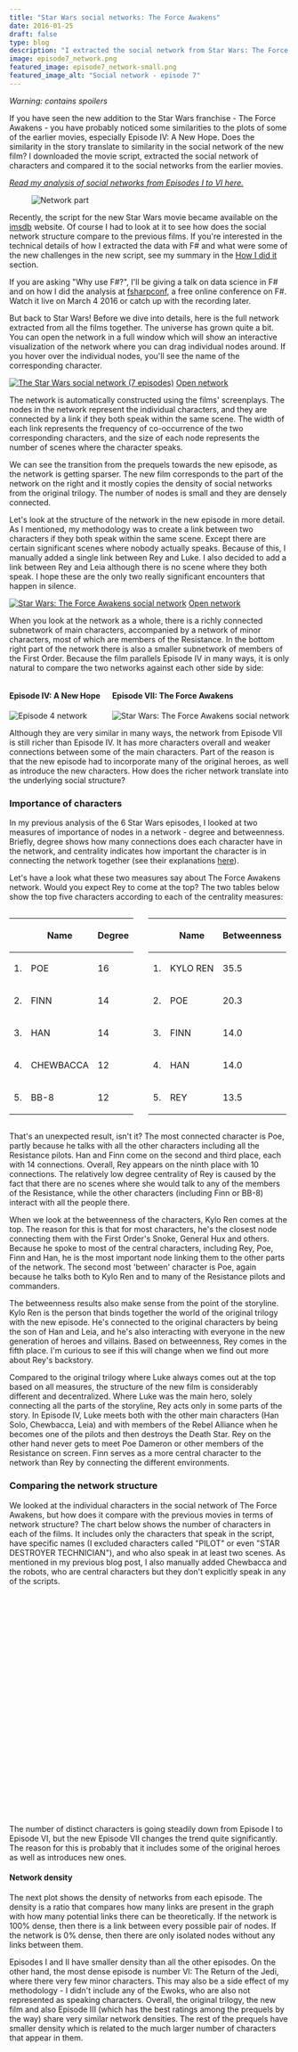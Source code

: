```yaml
---
title: "Star Wars social networks: The Force Awakens"
date: 2016-01-25
draft: false
type: blog
description: "I extracted the social network from Star Wars: The Force Awakens and compared it to the previous movies."
image: episode7_network.png
featured_image: episode7_network-small.png	
featured_image_alt: "Social network - episode 7"
---
```



*Warning: contains spoilers*

If you have seen the new addition to the Star Wars franchise - The Force Awakens - you have probably noticed some similarities to the plots of some of the earlier movies, especially Episode IV: A New Hope. Does the similarity in the story translate to similarity in the social network of the new film? I downloaded the movie script, extracted the social network of characters and compared it to the social networks from the earlier movies. 

*[Read my analysis of social networks from Episodes I to VI here.](/blog/2015/12-15-star-wars-social-network/)*

<!-- more -->


<figure class="image container is-fluid">
<img style="max-width:300px;" alt="Network part" src="episode7_network-small.png" />
</figure>


Recently, the script for the new Star Wars movie became available on the
[imsdb](http://www.imsdb.com/scripts/Star-Wars-The-Force-Awakens.html) website. Of course I had to look at it to see how does the social network structure compare to the previous films. If you're interested in the technical details of how I extracted the data with F# and what were some of the new challenges in the new script, see my summary in the <a href="#how">How I did it</a> section. 

If you are asking "Why use F#?", I'll be giving a talk on data science in F# and on how I did the analysis at [fsharpconf](http://fsharpconf.com/), a free online conference on F#. Watch it live on March 4 2016 or catch up with the recording later.

But back to Star Wars! Before we dive into details, here is the full network extracted from all the films together. The universe has grown quite a bit. You can open the network in a full window which will show an interactive visualization of the network where you can drag individual nodes around. If you hover over the individual nodes, you'll see the name of the corresponding character. 

[![The Star Wars social network (7 episodes)](full_network.png)](/data/2016/social-network-force-awakens/interactions.html)
[Open network](/data/2016/social-network-force-awakens/interactions.html)

The network is automatically constructed using the films' screenplays. The nodes in the network represent the individual characters, and they are connected by a link if they both speak within the same scene. The width
of each link represents the frequency of co-occurrence of the two corresponding characters, and the size of each node represents the number of scenes where the character speaks. 

We can see the transition from the prequels towards the new episode, as the network is getting sparser. The new film corresponds to the part of the network on the right and it mostly copies the density of social networks from the original trilogy. The number of nodes is small and they are densely connected. 

Let's look at the structure of the network in the new episode in more detail. As I mentioned, my methodology was to create a link between two characters if they both speak within the same scene. Except there are certain significant scenes where nobody actually speaks. Because of this, I manually added a single link between Rey and Luke. I also decided to add a link between
Rey and Leia although there is no scene where they both speak. I hope these are the only two really significant encounters that happen in silence.

[![Star Wars: The Force Awakens social network](episode7_network.png)](/data/2016/social-network-force-awakens/interactions.html)
[Open network](/data/2016/social-network-force-awakens/interactions.html)

When you look at the network as a whole, there is a richly connected subnetwork of main characters, accompanied by a network of minor characters, most of which are members of the Resistance. In the bottom right part
of the network there is also a smaller subnetwork of members of the First Order. Because the film parallels Episode IV in many ways, it is only natural to compare the two networks against each other side by side:

<div class="columns">
<div class="column is-6">

<h4> Episode IV: A New Hope </h4>

<img alt="Episode 4 network" src="episode4_network.png" />

</div>
<div class="column is-6">

<h4> Episode VII: The Force Awakens </h4>

<img alt="Star Wars: The Force Awakens social network" src="episode7_network.png" />

</div>
</div>

Although they are very similar in many ways, the network from Episode VII is still richer than Episode IV. It has more characters overall and weaker connections between some of the main characters. Part of the reason is that the new episode had to incorporate many of the original heroes, as well as introduce the new characters. How does the richer network translate into the underlying social structure? 

### Importance of characters

In my previous analysis of the 6 Star Wars episodes, I looked at two measures of importance of nodes in a network - degree and betweenness. Briefly, degree shows how many connections does each character have in the network, and
centrality indicates how important the character is in connecting the network together (see their explanations [here]("http://evelinag.com/blog/2015/12-15-star-wars-social-network/index.html#centrality)). 

Let's have a look what these two measures say about The Force Awakens network. Would you expect Rey to come at the top? The two tables below show the top five characters according to each of the centrality measures:

<div class="columns">
<div class="column is-6">

<table>
<thead>
<tr class="header">
<th></th>
<th><p>Name</p></th>
<th><p>Degree</p></th>
</tr>
</thead>
<tbody>
<tr class="odd">
<td><p>1.</p></td>
<td><p>POE</p></td>
<td><p>16</p></td>
</tr>
<tr class="even">
<td><p>2.</p></td>
<td><p>FINN</p></td>
<td><p>14</p></td>
</tr>
<tr class="odd">
<td><p>3.</p></td>
<td><p>HAN</p></td>
<td><p>14</p></td>
</tr>
<tr class="even">
<td><p>4.</p></td>
<td><p>CHEWBACCA</p></td>
<td><p>12</p></td>
</tr>
<tr class="odd">
<td><p>5.</p></td>
<td><p>BB-8</p></td>
<td><p>12</p></td>
</tr>
</tbody>
</table>

</div>
<div class="column is-6">

<table>
<thead>
<tr class="header">
<th></th>
<th><p>Name</p></th>
<th><p>Betweenness</p></th>
</tr>
</thead>
<tbody>
<tr class="odd">
<td><p>1.</p></td>
<td><p>KYLO REN</p></td>
<td><p>35.5</p></td>
</tr>
<tr class="even">
<td><p>2.</p></td>
<td><p>POE</p></td>
<td><p>20.3</p></td>
</tr>
<tr class="odd">
<td><p>3.</p></td>
<td><p>FINN</p></td>
<td><p>14.0</p></td>
</tr>
<tr class="even">
<td><p>4.</p></td>
<td><p>HAN</p></td>
<td><p>14.0</p></td>
</tr>
<tr class="odd">
<td><p>5.</p></td>
<td><p>REY</p></td>
<td><p>13.5</p></td>
</tr>
</tbody>
</table>

</div>
</div>

That's an unexpected result, isn't it? The most connected character is Poe, partly because he talks with all the other characters including all the Resistance pilots. Han and Finn come on the second and third place, 
each with 14 connections. Overall, Rey appears on the ninth place with 10 connections. The relatively low degree centrality of Rey is caused by the fact that there are no scenes where she would talk to any of the members of the Resistance, while the other characters (including Finn or BB-8) interact with all the people there. 

When we look at the betweenness of the characters, Kylo Ren comes at the top. The reason for this is that for most characters, he's the closest node connecting them with the First Order's Snoke, General Hux and others. 
Because he spoke to most of the central characters, including Rey, Poe, Finn and Han, he is the most important node linking them to the other parts of the network. The second most 'between' character is Poe, again because
he talks both to Kylo Ren and to many of the Resistance pilots and commanders. 

The betweenness results also make sense from the point of the storyline. Kylo Ren is the person that binds together the world of the original trilogy with the new episode. He's connected to the original characters by being the son of Han and Leia, and he's also interacting with everyone in the new generation of heroes and villains. Based on betweenness, Rey comes in the fifth place. I'm curious to see if this will change when we find out more about Rey's backstory.

Compared to the original trilogy where Luke always comes out at the top based on all measures, the structure of the new film is considerably different and decentralized. Where Luke was the main hero, solely connecting all the parts of the storyline, Rey acts only in some parts of the story. 
In Episode IV, Luke meets both with the other main characters (Han Solo, Chewbacca, Leia) and with members of the Rebel Alliance when he becomes one 
of the pilots and then destroys the Death Star. Rey on the other hand never gets to meet Poe Dameron or other members of the Resistance on screen. Finn 
serves as a more central character to the network than Rey by connecting the different environments. 

### Comparing the network structure

We looked at the individual characters in the social network of The Force Awakens, but how does it compare with the previous movies in terms of network structure? The chart below shows the number of characters in each of the films. It includes only the characters that speak in the script, have specific names (I excluded characters called "PILOT" or even "STAR DESTROYER TECHNICIAN"), and who also speak in at least two scenes. As mentioned in my previous blog post, I also manually added Chewbacca and the robots, 
who are central characters but they don't explicitly speak in any of the scripts. 

<script type="text/javascript" src="https://www.google.com/jsapi"></script>
<script type="text/javascript">
    google.load("visualization", "1", {packages:["corechart"]})
    google.setOnLoadCallback(drawChart);
function drawChart() {
    var data = new google.visualization.DataTable({"cols": [{"type": "string" ,"id": "Column 1" ,"label": "Column 1" }, {"type": "number" ,"id": "Column 2" ,"label": "Column 2" }], "rows" : [{"c" : [{"v": "Episode 1"}, {"v": 38}]}, {"c" : [{"v": "Episode 2"}, {"v": 33}]}, {"c" : [{"v": "Episode 3"}, {"v": 25}]}, {"c" : [{"v": "Episode 4"}, {"v": 22}]}, {"c" : [{"v": "Episode 5"}, {"v": 21}]}, {"c" : [{"v": "Episode 6"}, {"v": 20}]}, {"c" : [{"v": "Episode 7"}, {"v": 27}]}]});
    var options = {"colors":["#c43b80"],"hAxis":{"title":"Number of characters","viewWindowMode":"explicit","viewWindow":{"max":40,"min":0}},"legend":{"position":"none"},"title":"Number of characters"} 
    var chart = new google.visualization.BarChart(document.getElementById('55ec49cf-f2ee-4e40-ad93-2fb5e6943f7b'));
    chart.draw(data, options);
}
</script>

<div id="55ec49cf-f2ee-4e40-ad93-2fb5e6943f7b" style="height: 400px;" ></div>


The number of distinct characters is going steadily down from Episode I to Episode VI, but the new Episode VII changes the trend quite significantly. The reason for this is probably that it includes some of the original heroes as well as introduces new ones. 

#### Network density

The next plot shows the density of networks from each episode. The density is a ratio that compares how many links are present in the graph with how many potential links there can be theoretically. If the network is 100%
dense, then there is a link between every possible pair of nodes. If the network is 0% dense, then there are only isolated nodes without any links between them. 

Episodes I and II have smaller density than all the other episodes. On the other hand, the most dense episode is number VI: The Return of the Jedi, where there very few minor characters. This may also be a side effect of my methodology - I didn't include any of the Ewoks, who are also not represented as speaking characters. Overall, the original trilogy, the new film and also Episode III (which has the best ratings among the prequels by the way) share very similar network densities. The rest of the prequels have smaller density which is related to the much larger number of characters that appear in them.

<script type="text/javascript">
    google.load("visualization", "1", {packages:["corechart"]})
    google.setOnLoadCallback(drawChart);
function drawChart() {
    var data = new google.visualization.DataTable({"cols": [{"type": "string" ,"id": "Column 1" ,"label": "Column 1" }, {"type": "number" ,"id": "Column 2" ,"label": "Column 2" }], "rows" : [{"c" : [{"v": "Episode 1"}, {"v": 9.60170697012802}]}, {"c" : [{"v": "Episode 2"}, {"v": 9.56439393939394}]}, {"c" : [{"v": "Episode 3"}, {"v": 12.8458498023715}]}, {"c" : [{"v": "Episode 4"}, {"v": 14.2857142857143}]}, {"c" : [{"v": "Episode 5"}, {"v": 13.0952380952381}]}, {"c" : [{"v": "Episode 6"}, {"v": 16.0818713450292}]}, {"c" : [{"v": "Episode 7"}, {"v": 13.1054131054131}]}]});
    var options = {"colors":["#3bc4c4"],"hAxis":{"title":"Density (%)","viewWindowMode":"explicit","viewWindow":{"max":18,"min":5}},"legend":{"position":"none"},"title":"Network density"} 
    var chart = new google.visualization.BarChart(document.getElementById('b7f86168-0c86-4bf3-9adc-547c80d64440'));
    chart.draw(data, options);
}
</script>

<div id="b7f86168-0c86-4bf3-9adc-547c80d64440" style="height: 400px;" ></div>

#### The clustering coefficient

The same trend as in density repeats when we look at another measure of network structure: the *clustering coefficient*, also called the *transitivity* of a network. In general this measure looks if your friends are also friends with each other. 

In context of our Star Wars social network, if Finn interacted both with Rey and Kylo Ren, did Rey and Kylo Ren interact with each other as well? In this case the answer is Yes, but the answer is No for Rey and Poe. They both talked with Finn but they never talked with each other. The clustering coefficient for Finn is then the number of characters he interacted with that also interacted with each other, divided by the total number of connections that are possible between the characters that Finn interacted with. 

The two example graphs below show the two extreme situations - when there are no connections among the other characters, and when there are all the possible connections. These correspond to clustering coefficient that are equal to 0 and 1.

<div class="columns">
<div class="is-6 column">

<h4> Clustering coefficient = 0 </h4>

<img src="clustering0.png" style="width: 200px" />
</div>
<div class="is-6 column">
<h4> Clustering coefficient = 1 </h4>
<img src="clustering1.png" style="width: 200px" />

</div>
</div>

<br />

If the story follows a group of people who interact with each other within the group, the corresponding network would have a large clustering coefficient. On the other hand, if the story follows a main hero who interacts with many other characters, but the other characters don't interact with each other, the network would have a smaller clustering coefficient. Let's look at how do the different films compare against each other:

<script type="text/javascript">
    google.load("visualization", "1", {packages:["corechart"]})
    google.setOnLoadCallback(drawChart);
function drawChart() {
    var data = new google.visualization.DataTable({"cols": [{"type": "string" ,"id": "Column 1" ,"label": "Column 1" }, {"type": "number" ,"id": "Column 2" ,"label": "Column 2" }], "rows" : [{"c" : [{"v": "Episode 1"}, {"v": 0.447572132301196}]}, {"c" : [{"v": "Episode 2"}, {"v": 0.486666666666667}]}, {"c" : [{"v": "Episode 3"}, {"v": 0.498947368421053}]}, {"c" : [{"v": "Episode 4"}, {"v": 0.559808612440191}]}, {"c" : [{"v": "Episode 5"}, {"v": 0.604651162790698}]}, {"c" : [{"v": "Episode 6"}, {"v": 0.656992084432718}]}, {"c" : [{"v": "Episode 7"}, {"v": 0.588387096774194}]}]});
    var options = {"hAxis":{"title":"Clustering coefficient"},"legend":{"position":"none"},"title":"Clustering coefficient (transitivity)"} 
    var chart = new google.visualization.BarChart(document.getElementById('a84d0fe6-8cc8-4351-a397-114a1bc9ff0c'));
    chart.draw(data, options);
}
</script>

<div id="a84d0fe6-8cc8-4351-a397-114a1bc9ff0c" style="height: 400px;"></div>


Episode I seems to have the lowest clustering value and Episodes II and III are not much better in this aspect. Episodes IV to VII share similar larger clustering values. This measure again shows that Episodes IV to VII mostly follow several main characters that interact with each other but the prequels are more disconnected. It would be interesting to see what does the field of computational literary studies have to say about the relation of story quality and the different network characteristics.

Overall it seems that the new episode is similar to the original trilogy in some aspects (higher density and clustering), and to the prequel trilogy in other aspects (large number of characters and the story doesn't follow a single central character). It indicates that the similarities with Episode IV: A New Hope are mostly on the surface level and they don't directly translate into the social network structure. Despite the larger number of characters the story works better than in the prequels because the higher density and larger clustering keep the structure together. Still, the storyline is more disconnected into the distinct environments (Rey doesn't get to talk to any members of the Resistance etc.). I think in this case the authors are simply using the fact that the storyline and the entire Star Wars universe feel very familiar and therefore there's no need for much exposition to connect the story together.

![Star Wars poster](tfa_poster_wide.jpg)
*The many worlds of Star Wars*

----------------------------------------------

<h1 id="how">How I did the analysis</h1>

As with my [previous blog post](http://evelinag.com/blog/2015/12-15-star-wars-social-network/index.html), I did my analysis in F# with some help from R with the [RProvider](http://bluemountaincapital.github.io/FSharpRProvider/). The updated source code for the full analysis is available [on my GitHub](https://github.com/evelinag/StarWars-social-network). There are some changes from the previous version that I describe in this section. Because I didn't change most of the code, this description is mostly about the new challenges I faced while processing the data rather than about F#. 

### Name conflicts


To my great satisfaction, most of my code for parsing the screenplays worked on the new script as well. It followed similar format to some of the older scripts, with character names in capital letters and in bold. This made them easy to pick using regular expressions. The only hurdle was the fact that the new script seemed to be much more expressive than the older ones, containing many other expressions in both capital and bold that were looking like character names to my script. There were entire sentences in bold capitals - is this a trend where the script shouts out the important parts in case we missed them? From the computational perspective, I removed most of the clutter by not allowing brackets and most punctuation marks within names. I still had to add an explicit rule to exclude false matches like "CONTINUED" that had exactly the same format as the names in the script.

<img class="is-pulled-right" style="display: block; max-width:400px; width: auto; height: auto; margin: 30px" alt="Sample from the script" src="script-sample2.png" />

Similarly as in the previous analysis, I had to introduce some re-mapping of  names for characters who appear under multiple names in the story. This time I mapped FN-2187 to Finn and Ben to Kylo Ren. Well, we've seen Ben before as well, haven't we? Obi-Wan was called Ben in the original trilogy. Because now I had multiple characters called Ben, I also changed the `aliases.csv` file to include the temporal information. The original file simply contained a list of alternative names for some of the characters, followed by the unique name that these aliases were mapped to. If you look at [the file now](https://github.com/evelinag/StarWars-social-network/blob/master/data/aliases.csv), it includes also a list of binary indicators, one for each film. If the value is 0, then the mapping doesn't hold for the corresponding episode, otherwise it's active. 
As a side note, it's nice to have a directly interpretable dataset because it makes spotting errors like these easy. 

*Now a little F#-specific technical note:* 
I used the trusty csv type provider to access the data. Unfortunately, at the moment the type provider doesn't allow users to access specific column in a csv file using its index - and I wanted to access the column corresponding to a specific episode to check if an alias is active or not. Because each row in the csv file is returned as a tuple, we can use a method `FSharpValue.GetTupleFields` from `Microsoft.FSharp.Reflection` to extract the individual elements of the tuple in the form of an array. I used this trick in the following piece of code, where I created an episode-specific dictionary for translating between names:

{{< highlight FSharp >}}
[<Literal>]
let aliasFile = __SOURCE_DIRECTORY__ + "\\data\\aliases.csv"
type Aliases = CsvProvider<aliasFile>

open Microsoft.FSharp.Reflection

/// Dictinary for translating character names between aliases
let aliasDict episodeIdx = 
		Aliases.Load(aliasFile).Rows 
		|> Seq.choose (fun row -> 
			// extract contents of a tuple as an array of obj values
				if (FSharpValue.GetTupleFields(row).[episodeIdx + 2]) :?> bool
				then Some (row.Alias, row.Name)
				else None)
		|> dict

	let aliasesForEpisodes = Array.init scriptUrls.Length aliasDict
{{< /highlight >}}		

Then I used different mapping for the individual episodes (the episode indices are zero-based):

{{< highlight FSharp >}}
> aliasesForEpisodes.[3].["BEN"];;
val it : string = "OBI-WAN"
> aliasesForEpisodes.[6].["BEN"];;
val it : string = "KYLO REN"
{{< /highlight >}}

Another problem came when I spotted that Mace Windu from the prequels unexpectedly appeared in my extracted social network. This was caused by the fact that the Stormtrooper who calls Finn "Traitor" uses a weapon that's called "MACE" in the script. Because I was scanning the scripts for all mentions of all the characters, Mace Windu sneaked in and I had to filter him out explicitly. 

![TR-8R](TR-8R.gif)

*The mace-wielding stormtrooper, nicknamed TR-8R ("Traitor").`*


### Limitations of automatic network generation

If you look at my [previous blog post](http://evelinag.com/blog/2015/12-15-star-wars-social-network/index.html#how), I had to deal with characters that do not speak explicitly in the script but they are still very important to the story, namely R2-D2 and Chewbacca. In case of The Force Awakens, I added BB-8 to the list. The approach I chose previously was to use similar characters to estimate a weight to scale number of mentions of the character in the script to get an approximate number of times the characters actually speak. 

Unfortunately, in the new film there are certain important discrepancies - for example Luke Skywalker gets mentioned in the script many times but he doesn't physically appear until the last scene. When I ran my algorithm to impute the missing characters and their interactions into the network, I ended up with links between Luke and BB-8, Luke and Chewbacca, and Luke and R2-D2. There were also spurious links between all the non-speaking characters and Snoke, simply because their names appeared several times together within the same scene and the simple scaling of link weights couldn't eliminate them. 

This led me to slight change in my methodology: I decided to weight links to each person separately. Large weight $w$ for a person means that if the person is mentioned in a scene, then the person likely also speaks with other characters in the scene. On the other hand, Luke was frequently mentioned in many scenes but he didn't appear in any of them, which gave him a very low weight. I used the following equation to compute the interaction weight of each character:

<div style="overflow-x: auto">
$$
w\_{\text{character}} = \frac{1}{N} \sum\_{\text{link}(\text{character},x)} \frac{\text{link weight}\_{\text{dialogues}}(\text{character}, x)}{\text{link weight}\_{\text{mentions}}(\text{character}, x)} 
$$
</div>

where the link weight for dialogues is the number of times the character speaks with $x$, and the link weight for mentions is the number of times the character and $x$ are both mentioned within the same scene. 

For each of the non-speaking characters and every other character, I used the character weight to scale the number of times they were mentioned together within a scene. For example for the link including BB-8, I computed

<div style="overflow-x: auto">
$$
\text{link weight}\_{\text{dialogues}}(\text{BB-8}, \text{Rey}) = w\_{\text{Rey}} \times \text{link weight}\_{\text{mentions}}(\text{BB-8}, \text{Rey}) 
$$
$$
\text{link weight}\_{\text{dialogues}}(\text{BB-8}, \text{Poe}) = w\_{\text{Poe}} \times \text{link weight}\_{\text{mentions}}(\text{BB-8}, \text{Poe}) 
$$
$$
\dots
$$
</div>

This way, I got more reliable link weights for all the non-speaking characters. Unfortunately this still left some spurious links in the data, for example between Chewbacca and Snoke. This was caused by Han talking about Snoke when Chewbacca was around. This led me to creating a filter for the non-speaking characters, where I used a list of similar characters to filter the links. For example, I allowed a link between Chewbacca and another person only if Han had a link with that person as well. This worked fairly well and produced a credible list of interactions for all the missing characters.

Finally, I had a bug in my previous version of the code where I didn't realize that I was adding a link between the non-speaking characters incorrectly and creating it twice. Here, I computed an approximate weight for each missing character using the same equation as above, and used it to scale the number of mentions to get an approximate average number of mutual interactions. The corrected version of all the networks is available [in JSON on my GitHub](https://github.com/evelinag/StarWars-social-network/tree/master/networks). 

As I mentioned in the beginning, there were also some significant *silent* encounters in the film that were significant enough to be included in the social network. I ended up manually adding links between Rey and Luke and Rey and Leia. These are some of the things that are very difficult to extract automatically just from the text.

### Network statistics

I used the R package `igraph` to compute the network characteristics that I analyzed above. The networks themselves were constructed the same way that I described in my previous blog post. Computing the values in R from F# was then just a question of running basic `igraph` functions. Probably the most difficult part of this was how to extract the numerical values from an R object within F#. Because R doesn't have types, we need to run the `GetValue()` method on the R result, and then tell the compiler what type we expect as the return value:

{{< highlight FSharp >}}
// computing clustering coefficient and density
// and extracting values from R objects in F#
let clust : float = R.transitivity(graph, "undirected").GetValue()
let density : float = R.graph_density(graph).GetValue()
{{< /highlight >}}

After I computed the statistics for each of the networks, I used Google Charts from [XPlot](https://tahahachana.github.io/XPlot/) to create the graphics. Below is an example showing how to create a bar chart with XPlot, with custom colours and manually specified limits for the horizontal axis. 

{{< highlight FSharp >}}
// plot network densities with XPlot
open XPlot.GoogleCharts

// set options - graph limits and colour
let options =
		Options(
				title = "Network density",
				hAxis = Axis(title = "Density (%)", 
						viewWindowMode = "explicit", 
						viewWindow = ViewWindow(min = 5, max = 18)),
				colors = [|"#3bc4c4"|]
		)

// create the chart
densities
|> Array.mapi (fun i c -> "Episode " + string (i+1), c * 100.0 )
|> Chart.Bar
|> Chart.WithOptions(options)	
{{< /highlight >}}	

# Summary

When I decided to analyze Star Wars: The Force Awakens, I wasn't expecting a lot of new work, maybe apart from tweaking the regular expressions to make them fit the format of the new film. All the rest was already written and it was working well on the previous films... 

![It's a trap!](itsatrap.jpg)

After running my previous code on the new film, everything seemed to work fine. But I ended up with a network where one of the most common characters was called "CONTINUED" and BB-8 and Chewbacca had strong links with Luke and Snoke. After that I spent a lot of time fixing the interactions with non-speaking characters and tweaking the parsing of the scripts. In the end, I also had to manually add some of the links to make the social network correspond to what actually happed on the screen. It certainly was a trap!
But again, I made all the source code and the extracted networks available [on my GitHub](https://github.com/evelinag/StarWars-social-network/tree/master/networks) so you can play with them as well. 


## Links

- [fsharpconf](http://fsharpconf.com/) - free virtual F# conference where I'll be talking about the Star Wars analysis and data science in F# in general.
- Source code: [github.com/evelinag/StarWars-social-network](https://github.com/evelinag/StarWars-social-network)
- Extracted networks in JSON format: [github.com/evelinag/StarWars-social-network/tree/master/networks](https://github.com/evelinag/StarWars-social-network/tree/master/networks)
- Screenplays: [imsdb.com](http://www.imsdb.com/)
- [FsLab: F# data science tools](http://fslab.org/)
- [XPlot library](https://tahahachana.github.io/XPlot/) for creating Google Charts in F#

## Citing the dataset

If you use the dataset in your own work, please cite it via [Zenodo](https://zenodo.org/record/1411479):

Evelina Gabasova. (2016). Star Wars social network (Version 1.0.1) [Data set]. Zenodo. http://doi.org/10.5281/zenodo.1411479